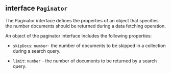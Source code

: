 ## interface `Paginator`

The Paginator interface defines the properties of an object that specifies the number documents should be returned during a data fetching operation.

An object of the paginator interface includes the following properties:

* `skipDocs`: `number`- the number of documents to be skipped in a collection during a search query.

* `limit`: `number` -  the number of documents to be returned by a search query.

